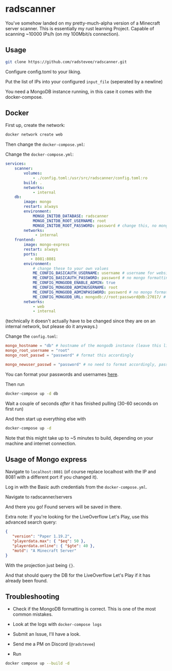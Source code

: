 # radscanner

You've somehow landed on my pretty-much-alpha version of a Minecraft server scanner.
This is essentially my rust learning Project. Capable of scanning ~10000 IPs/h (on my 100Mbit/s connection).

## Usage

```sh
git clone https://github.com/radstevee/radscanner.git
```

Configure config.toml to your liking.

Put the list of IPs into your configured `input_file` (seperated by a newline)

You need a MongoDB instance running, in this case it comes with the docker-compose.

## Docker

First up, create the network:

```sh
docker network create web
```

Then change the `docker-compose.yml`:

Change the `docker-compose.yml`:

```yaml
services:
    scanner:
        volumes:
            - ./config.toml:/usr/src/radscanner/config.toml:ro
        build: .
        networks:
            - internal
    db:
        image: mongo
        restart: always
        environment:
            MONGO_INITDB_DATABASE: radscanner
            MONGO_INITDB_ROOT_USERNAME: root
            MONGO_INITDB_ROOT_PASSWORD: password # change this, no mongo formatting
        networks:
             - internal
    frontend:
        image: mongo-express
        restart: always
        ports:
           - 8081:8081
        environment:
            # change these to your own values
            ME_CONFIG_BASICAUTH_USERNAME: username # username for website authentication
            ME_CONFIG_BASICAUTH_PASSWORD: password # no mongo formatting
            ME_CONFIG_MONGODB_ENABLE_ADMIN: true
            ME_CONFIG_MONGODB_ADMINUSERNAME: root
            ME_CONFIG_MONGODB_ADMINPASSWORD: password # no mongo formatting
            ME_CONFIG_MONGODB_URL: mongodb://root:password@db:27017/ # *with* mongo formatting
        networks:
            - web
            - internal
```

(technically it doesn't actually have to be changed since they are on an internal network, but please do it anyways.)

Change the `config.toml`:

```toml
mongo_hostname = "db" # hostname of the mongodb instance (leave this like this if using docker-compose)
mongo_root_username = "root"
mongo_root_passwd = "password" # format this accordingly

mongo_newuser_passwd = "password" # no need to format accordingly, password for a *new, created* user
```

You can format your passwords and usernames [here](https://www.charset.org/url-encode).

Then run

```sh
docker-compose up -d db
```

Wait a couple of seconds *after* it has finished pulling (30-60 seconds on first run)

And then start up everything else with

```sh
docker-compose up -d
```

Note that this might take up to ~5 minutes to build, depending on your machine and internet connection.

## Usage of Mongo express

Navigate to `localhost:8081` (of course replace localhost with the IP and 8081 with a different port if you changed it).

Log in with the Basic auth credentials from the `docker-compose.yml`.

Navigate to radscanner/servers

And there you go! Found servers will be saved in there.

Extra note: If you're looking for the LiveOverflow Let's Play, use this advanced search query:

```json
{
   "version": "Paper 1.19.2",
   "playerdata.max": { "$eq": 50 },
   "playerdata.online": { "$gte": 40 },
   "motd": "A Minecraft Server"
}
```

With the projection just being `{}`.

And that should query the DB for the LiveOverflow Let's Play if it has already been found.

## Troubleshooting

- Check if the MongoDB formatting is correct. This is one of the most common mistakes.

- Look at the logs with `docker-compose logs`

- Submit an Issue, I'll have a look.

- Send me a PM on Discord (`@radstevee`)
- Run

```sh
docker compose up --build -d
```
